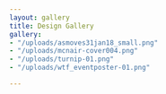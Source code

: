 ```yaml
---
layout: gallery
title: Design Gallery
gallery:
- "/uploads/asmoves31jan18_small.png"
- "/uploads/mcnair-cover004.png"
- "/uploads/turnip-01.png"
- "/uploads/wtf_eventposter-01.png"

---
```

